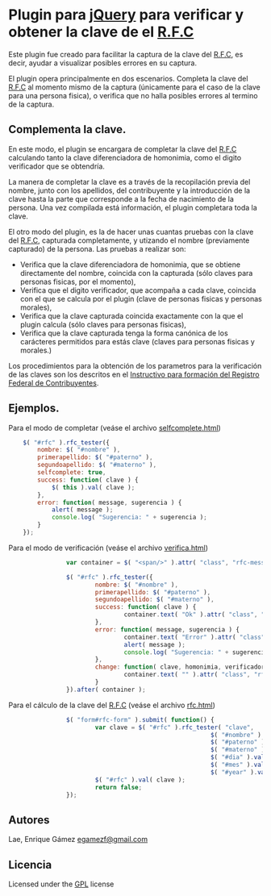 Plugin para [jQuery][1] para verificar y obtener la clave de el [R.F.C][2]
====

Este plugin fue creado para facilitar la captura de la clave del [R.F.C][2], es decir, ayudar a visualizar posibles errores en su captura.

El plugin opera principalmente en dos escenarios. Completa la clave del [R.F.C][2] al momento mismo de la captura (únicamente para el caso de la clave para una persona fisica), o verifica que no halla posibles errores al termino de la captura.

Complementa la clave.
---------------------

En este modo, el plugin se encargara de completar la clave del [R.F.C][2] calculando tanto la clave diferenciadora de homonimia, como el digito verificador que se obtendría.

La manera de completar la clave es a través de la recopilación previa del nombre, junto con los apellidos, del contribuyente y la introducción de la clave hasta la parte que corresponde a la fecha de nacimiento de la persona. Una vez compilada está información, el plugin completara toda la clave.

El otro modo del plugin, es la de hacer unas cuantas pruebas con la clave del [R.F.C][2], capturada completamente, y utizando el nombre (previamente capturado) de la persona. Las pruebas a realizar son:

* Verifica que la clave diferenciadora de homonimia, que se obtiene directamente del nombre, coincida con la capturada (sólo claves para personas fisicas, por el momento),
* Verifica que el digito verificador, que acompaña a cada clave, coincida con el que se calcula por el plugin (clave de personas fisicas y personas morales),
* Verifica que la clave capturada coincida exactamente con la que el plugin calcula (sólo claves para personas fisicas),
* Verifica que la clave capturada tenga la forma canónica de los carácteres permitidos para estás clave (claves para personas fisicas y morales.)

Los procedimientos para la obtención de los parametros para la verificación de las claves son los descritos en el [Instructivo para formación del Registro Federal de Contribuyentes][3].

Ejemplos.
--------

Para el modo de completar (veáse el archivo [selfcomplete.html][5])

```javascript
	$( "#rfc" ).rfc_tester({
		nombre: $( "#nombre" ),
		primerapellido: $( "#paterno" ),
		segundoapellido: $( "#materno" ),
		selfcomplete: true,
		success: function( clave ) {
			$( this ).val( clave );
		},
		error: function( message, sugerencia ) {
			alert( message );
			console.log( "Sugerencia: " + sugerencia );
		}
	});
```

Para el modo de verificación (veáse el archivo [verifica.html][6])

```javascript
                var container = $( "<span/>" ).attr( "class", "rfc-message" );

                $( "#rfc" ).rfc_tester({
                        nombre: $( "#nombre" ),
                        primerapellido: $( "#paterno" ),
                        segundoapellido: $( "#materno" ),
                        success: function( clave ) {
                                container.text( "Ok" ).attr( "class", "rfc-message" );
                        },
                        error: function( message, sugerencia ) {
                                container.text( "Error" ).attr( "class", "rfc-message" );
                                alert( message );
                                console.log( "Sugerencia: " + sugerencia );
                        },
                        change: function( clave, homonimia, verificador ) {
                                container.text( "" ).attr( "class", "rfc-message" );
                        }
                }).after( container );
```

Para el cálculo de la clave del [R.F.C][2] (veáse el archivo [rfc.html][7])

```javascript
                $( "form#rfc-form" ).submit( function() {
                        var clave = $( "#rfc" ).rfc_tester( "clave",
                                                        $( "#nombre" ).val().toUpperCase(),
                                                        $( "#paterno" ).val().toUpperCase(),
                                                        $( "#materno" ).val().toUpperCase(),
                                                        $( "#dia" ).val(),
                                                        $( "#mes" ).val(),
                                                        $( "#year" ).val() );
                        $( "#rfc" ).val( clave );
                        return false;
                });
```


Autores
-------
Lae,
Enrique Gámez <egamezf@gmail.com>

Licencia
--------
Licensed under the [GPL][4] license

[1]: http://jquery.com/
[2]: http://www.sat.gob.mx/sitio_internet/21_12672.html
[3]: http://www.sisi.org.mx/jspsi/documentos/2006/seguimiento/06101/0610100107106_065.doc
[4]: http://www.gnu.org/licenses/gpl-3.0.html
[5]: https://github.com/egamez/inere/blob/master/js/selfcomplete.html
[6]: https://github.com/egamez/inere/blob/master/js/verifica.html
[7]: https://github.com/egamez/inere/blob/master/js/rfc.html
